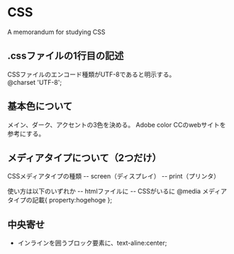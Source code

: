 # CSS
  A memorandum for studying CSS

## .cssファイルの1行目の記述
CSSファイルのエンコード種類がUTF-8であると明示する。  
@charset 'UTF-8';

## 基本色について
メイン、ダーク、アクセントの3色を決める。
Adobe color CCのwebサイトを参考にする。

## メディアタイプについて（2つだけ）
CSSメディアタイプの種類
-- screen（ディスプレイ）
-- print（プリンタ）

使い方は以下のいずれか
-- htmlファイルに<link media="メディアタイプの記載">
-- CSSがいるに @media メディアタイプの記載{ property:hogehoge };

## 中央寄せ
- インラインを囲うブロック要素に、text-aline:center;
